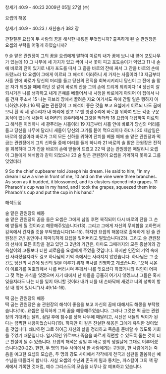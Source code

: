 창세기 40:9 - 40:23 
2009년 05월 27일 (수)

요셉의 해몽



창세기 40:9 - 40:23 / 새찬송가 382 장


관찰질문
요셉이 두 사람의 꿈을 해석한 내용은 무엇입니까?
출옥하게 된 술 관원장은 요셉의 부탁을 어떻게 하였습니까?

9 술 맡은 관원장이 그의 꿈을 요셉에게 말하여 이르되 내가 꿈에 보니 내 앞에 포도나무가 있는데 10 그 나무에 세 가지가 있고 싹이 나서 꽃이 피고 포도송이가 익었고 11 내 손에 바로의 잔이 있기로 내가 포도를 따서 그 즙을 바로의 잔에 짜서 그 잔을 바로의 손에 드렸노라 12 요셉이 그에게 이르되 그 해석이 이러하니 세 가지는 사흘이라 13 지금부터 사흘 안에 바로가 당신의 머리를 들고 당신의 전직을 회복시키리니 당신이 그 전에 술 맡은 자가 되었을 때에 하던 것 같이 바로의 잔을 그의 손에 드리게 되리이다 14 당신이 잘 되시거든 나를 생각하고 내게 은혜를 베풀어서 내 사정을 바로에게 아뢰어 이 집에서 나를 건져 주소서 15 나는 히브리 땅에서 끌려온 자요 여기서도 옥에 갇힐 일은 행하지 아니하였나이다 16 떡 굽는 관원장이 그 해석이 좋은 것을 보고 요셉에게 이르되 나도 꿈에 보니 흰 떡 세 광주리가 내 머리에 있고 17 맨 윗광주리에 바로를 위하여 만든 각종 구운 음식이 있는데 새들이 내 머리의 광주리에서 그것을 먹더라 18 요셉이 대답하여 이르되 그 해석은 이러하니 세 광주리는 사흘이라 19 지금부터 사흘 안에 바로가 당신의 머리를 들고 당신을 나무에 달리니 새들이 당신의 고기를 뜯어 먹으리이다 하더니 20 제삼일은 바로의 생일이라 바로가 그의 모든 신하를 위하여 잔치를 베풀 때에 술 맡은 관원장과 떡 굽는 관원장에게 그의 신하들 중에 머리를 들게 하니라 21 바로의 술 맡은 관원장은 전직을 회복하매 그가 잔을 바로의 손에 받들어 드렸고 22 떡 굽는 관원장은 매달리니 요셉이 그들에게 해석함과 같이 되었으나 23 술 맡은 관원장이 요셉을 기억하지 못하고 그를 잊었더라 

9 So the chief cupbearer told Joseph his dream. He said to him, "In my dream I saw a vine in front of me, 10 and on the vine were three branches. As soon as it budded, it blossomed, and its clusters ripened into grapes. 11 Pharaoh's cup was in my hand, and I took the grapes, squeezed them into Pharaoh's cup and put the cup in his hand."

해석도움





술 맡은 관원장의 해몽  
술 맡은 관원장의 꿈을 들은 요셉은 그에게 삼일 후면 복직되어 다시 바로의 잔을 그 손에 받들게 될 것이라고 해몽해주었습니다(13). 그리고 그에게 자신의 무죄함을 고하면서 감옥에서 건져줄 것을 부탁했습니다(14-15). 하지만 요셉의 해몽대로 출옥하게 된 술 관원장은 2년 동안이나 까마득하게 요셉을 잊어버리고 말았습니다(23). 그리고 술 관원장의 선처에 모든 희망을 걸고 있던 그 2년의 기간은, 아마도 그때까지의 모든 종살이와 감옥살이의 고통보다 더한 괴로움을 요셉에게 주었을 것입니다. 하지만 인간의 기억 속에선 사라졌을지라도 결코 하나님의 기억 속에서는 사라지지 않았습니다. 하나님은 그 순간도 당신의 시간에 당신의 일을 이루기 위해 역사를 진행하고 계셨습니다. “오직 시온이 이르기를 여호와께서 나를 버리시며 주께서 나를 잊으셨다 하였거니와 여인이 어찌 그 젖 먹는 자식을 잊겠으며 자기 태에서 난 아들을 긍휼히 여기지 않겠느냐 그들은 혹시 잊을지라도 나는 너를 잊지 아니할 것이라 내가 너를 내 손바닥에 새겼고 너의 성벽이 항상 내 앞에 있나니”(사 49:14-16).        

떡 굽는 관원장의 해몽  
떡 굽는 관원장은 술 관원장의 해석이 좋음을 보고 자신의 꿈에 대해서도 해몽을 부탁했습니다(16). 요셉은 정직하게 그의 꿈을 해몽해주었습니다. 그러나 그것은 떡 굽는 관원장의 기대와는 달리, 삼일 후에 참수를 당해 나무에 매달리고, 시신은 새들의 먹이가 된다는 끔찍한 내용이었습니다(19). 하지만 이 같은 진실한 해몽은 그에게 유익한 것이었을 것입니다. 왜냐하면 그로 하여금 자신의 삶을 정리하고 죽음을 준비할 수 있도록 기회를 주었기 때문입니다. 일시적인 위로보다 죽음을 바르게 직면할 수 있도록 돕는 것이 더 큰 친절이 될 수 있습니다. 요셉의 해석은 삼일 후 바로 왕의 생일날에 그대로 이루어졌습니다(20-22). 한편, 두 명의 죄수 사이에서 한 사람에게는 구원을, 한 사람에게는 죽음을 예고한 요셉의 모습은, 두 명의 강도 사이에서 각각에게 천국과 심판을 말씀하신 예수님을 떠올리게 합니다. 사실 요셉의 수난과 존귀케 됨과 통치는, 파스칼이 그의 책 팡세에서 기록한 것처럼, 예수 그리스도의 모습을 너무나 잘 예표하고 있습니다.